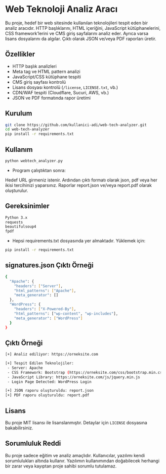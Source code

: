 # Web Teknoloji Analiz Aracı

Bu proje, hedef bir web sitesinde kullanılan teknolojileri tespit eden bir analiz aracıdır. HTTP başlıklarını, HTML içeriğini, JavaScript kütüphanelerini, CSS framework’lerini ve CMS giriş sayfalarını analiz eder. Ayrıca varsa lisans dosyalarını da algılar. Çıktı olarak JSON ve/veya PDF raporları üretir.

## Özellikler

- HTTP başlık analizleri
- Meta tag ve HTML pattern analizi
- JavaScript/CSS kütüphane tespiti
- CMS giriş sayfası kontrolü
- Lisans dosyası kontrolü (`/license`, `LICENSE.txt`, vb.)
- CDN/WAF tespiti (Cloudflare, Sucuri, AWS, vb.)
- JSON ve PDF formatında rapor üretimi

## Kurulum

```bash
git clone https://github.com/kullanici-adi/web-tech-analyzer.git
cd web-tech-analyzer
pip install -r requirements.txt
```

## Kullanım

```bash
python webtech_analyzer.py
```

- Program çalıştıktan sonra:

Hedef URL girmeniz istenir.
Ardından çıktı formatı olarak json, pdf veya her ikisi tercihinizi yaparsınız.
Raporlar report.json ve/veya report.pdf olarak oluşturulur.


## Gereksinimler

```bash
Python 3.x
requests
beautifulsoup4
fpdf
```

- Hepsi requirements.txt dosyasında yer almaktadır. Yüklemek için:
```bash
pip install -r requirements.txt
```

## signatures.json Çıktı Örneği

```bash
{
  "Apache": {
    "headers": ["Server"],
    "html_patterns": ["Apache"],
    "meta_generator": []
  },
  "WordPress": {
    "headers": ["X-Powered-By"],
    "html_patterns": ["wp-content", "wp-includes"],
    "meta_generator": ["WordPress"]
  }
}
```

## Çıktı Örneği

```bash
[+] Analiz ediliyor: https://orneksite.com

[+] Tespit Edilen Teknolojiler:
 - Server: Apache
 - CSS Framework: Bootstrap (https://orneksite.com/css/bootstrap.min.css)
 - JavaScript Library: https://orneksite.com/js/jquery.min.js
 - Login Page Detected: WordPress Login

[+] JSON raporu oluşturuldu: report.json
[+] PDF raporu oluşturuldu: report.pdf
```

## Lisans

Bu proje MIT lisansı ile lisanslanmıştır. Detaylar için `LICENSE` dosyasına bakabilirsiniz.

## Sorumluluk Reddi

Bu proje sadece eğitim ve analiz amaçlıdır. Kullanıcılar, yazılımı kendi sorumlulukları altında kullanır. Yazılımın kullanımından doğabilecek herhangi bir zarar veya kayıptan proje sahibi sorumlu tutulamaz.

